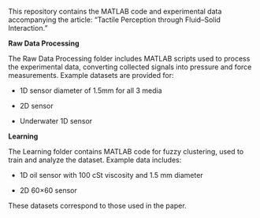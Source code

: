 This repository contains the MATLAB code and experimental data accompanying the article:
“Tactile Perception through Fluid–Solid Interaction.”

**Raw Data Processing**

The Raw Data Processing folder includes MATLAB scripts used to process the experimental data, converting collected signals into pressure and force measurements.
Example datasets are provided for:

- 1D sensor diameter of 1.5mm for all 3 media

- 2D sensor

- Underwater 1D sensor

**Learning**

The Learning folder contains MATLAB code for fuzzy clustering, used to train and analyze the dataset.
Example data includes:

- 1D oil sensor with 100 cSt viscosity and 1.5 mm diameter

- 2D 60×60 sensor

These datasets correspond to those used in the paper.
